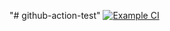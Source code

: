 "# github-action-test" 
[![Example CI](https://github.com/juhyung0516/github-action-test/actions/workflows/ci.yml/badge.svg)](https://github.com/juhyung0516/github-action-test/actions/workflows/ci.yml)
